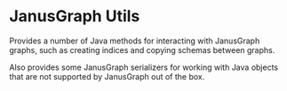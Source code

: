 # JanusGraph Utils

Provides a number of Java methods for interacting with JanusGraph graphs, such as
creating indices and copying schemas between graphs.

Also provides some JanusGraph serializers for working with Java objects that are
not supported by JanusGraph out of the box.